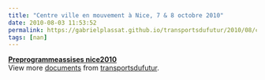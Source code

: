 ```yaml
---
title: "Centre ville en mouvement à Nice, 7 & 8 octobre 2010"
date: 2010-08-03 11:53:52
permalink: https://gabrielplassat.github.io/transportsdufutur/2010/08/centre-ville-en-mouvement-a-nice-7-8-octobre-2010.html
tags: [nan]
---
```


<div id="__ss_4893023"><strong><a href="http://www.slideshare.net/transportsdufutur/preprogrammeassises-nice2010" title="Preprogrammeassises nice2010">Preprogrammeassises nice2010</a></strong>   <div>View more <a href="http://www.slideshare.net/">documents</a> from <a href="http://www.slideshare.net/transportsdufutur">transportsdufutur</a>.</div></div>
